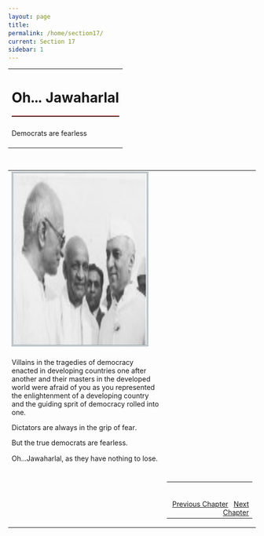 ```yaml
---
layout: page
title: 
permalink: /home/section17/
current: Section 17
sidebar: 1
---
```


<table width="100%" cellspacing="0" cellpadding="0" border="0">
<tbody>
<tr>
<td colspan="2">
<h1 align="center">Oh... Jawaharlal</h1>
<hr width="100%" style="margin-top: 20px;margin-bottom: 20px;border: 0;border-top: 1px solid #930000;">
</td>
</tr>
<td align="left">
Democrats are fearless<br><br>
</td>
</tbody></table>
<table width="100%">
<tbody><tr><td>
<div id="authorpicbox">
    <img src="/nehru/17.png" width="280" height="350" class="authorPicLeft"></div>
</tr>
</td><td>
<div class="normal-text">
<p>
Villains in the tragedies of democracy
enacted in developing countries
one after another
and their masters
in the developed world
were afraid of you
as you represented
the enlightenment of a developing country
and the guiding sprit of democracy
rolled into one.
</p>
<p>
Dictators are always
in the grip of fear.
</p>
<p>
But the true democrats are fearless.
</p>
<p>
Oh...Jawaharlal,
as they have nothing to lose.
</p>
</td>
<br>
<tr>
<td width="125">&nbsp;</td>
<td>
<table width="100%">
<tbody><tr>
<td align="right">
<br>
<br>
<a class="btn btn-default" href="/home/section16" role="button">Previous Chapter</a> &nbsp; <a class="btn btn-default" href="/home/section18" role="button">Next Chapter</a>
</td>
</tr>
</tbody></table>
</td>
</tr>
</tbody>
</table>
<style type="text/css">
#authorpicbox {
line-height: 10px;
color: #666;
text-align: right;
float: left;
width: 272px;
margin-right: 30px;
margin-bottom: 5px;
letter-spacing: 0em;
}
.authorPicLeft {
border: 3px double #86959C;
}
</style>